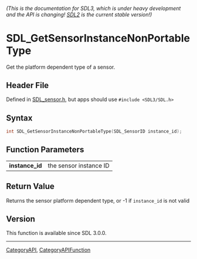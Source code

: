 ###### (This is the documentation for SDL3, which is under heavy development and the API is changing! [SDL2](https://wiki.libsdl.org/SDL2/) is the current stable version!)
# SDL_GetSensorInstanceNonPortableType

Get the platform dependent type of a sensor.

## Header File

Defined in [SDL_sensor.h](https://github.com/libsdl-org/SDL/blob/main/include/SDL3/SDL_sensor.h), but apps should use `#include <SDL3/SDL.h>`

## Syntax

```c
int SDL_GetSensorInstanceNonPortableType(SDL_SensorID instance_id);

```

## Function Parameters

|                     |                        |
| ------------------- | ---------------------- |
| **instance_id**     | the sensor instance ID |

## Return Value

Returns the sensor platform dependent type, or -1 if `instance_id` is not
valid

## Version

This function is available since SDL 3.0.0.

----
[CategoryAPI](CategoryAPI), [CategoryAPIFunction](CategoryAPIFunction)

